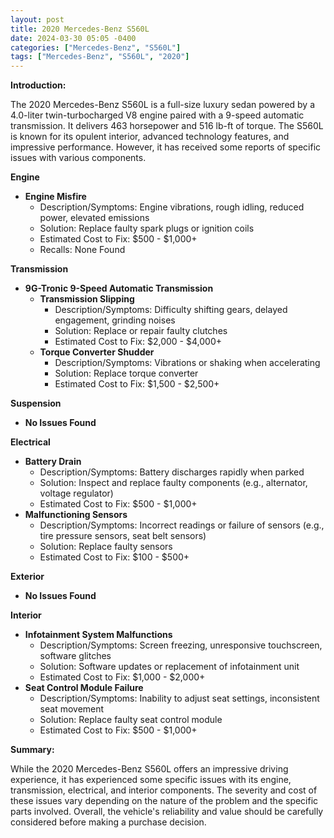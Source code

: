 ```yaml
---
layout: post
title: 2020 Mercedes-Benz S560L
date: 2024-03-30 05:05 -0400
categories: ["Mercedes-Benz", "S560L"]
tags: ["Mercedes-Benz", "S560L", "2020"]
---
```

**Introduction:**

The 2020 Mercedes-Benz S560L is a full-size luxury sedan powered by a 4.0-liter twin-turbocharged V8 engine paired with a 9-speed automatic transmission. It delivers 463 horsepower and 516 lb-ft of torque. The S560L is known for its opulent interior, advanced technology features, and impressive performance. However, it has received some reports of specific issues with various components.

**Engine**

* **Engine Misfire**
    * Description/Symptoms: Engine vibrations, rough idling, reduced power, elevated emissions
    * Solution: Replace faulty spark plugs or ignition coils
    * Estimated Cost to Fix: $500 - $1,000+
    * Recalls: None Found

**Transmission**

* **9G-Tronic 9-Speed Automatic Transmission**
    * **Transmission Slipping**
        * Description/Symptoms: Difficulty shifting gears, delayed engagement, grinding noises
        * Solution: Replace or repair faulty clutches
        * Estimated Cost to Fix: $2,000 - $4,000+
    * **Torque Converter Shudder**
        * Description/Symptoms: Vibrations or shaking when accelerating
        * Solution: Replace torque converter
        * Estimated Cost to Fix: $1,500 - $2,500+

**Suspension**

* **No Issues Found**

**Electrical**

* **Battery Drain**
    * Description/Symptoms: Battery discharges rapidly when parked
    * Solution: Inspect and replace faulty components (e.g., alternator, voltage regulator)
    * Estimated Cost to Fix: $500 - $1,000+
* **Malfunctioning Sensors**
    * Description/Symptoms: Incorrect readings or failure of sensors (e.g., tire pressure sensors, seat belt sensors)
    * Solution: Replace faulty sensors
    * Estimated Cost to Fix: $100 - $500+

**Exterior**

* **No Issues Found**

**Interior**

* **Infotainment System Malfunctions**
    * Description/Symptoms: Screen freezing, unresponsive touchscreen, software glitches
    * Solution: Software updates or replacement of infotainment unit
    * Estimated Cost to Fix: $1,000 - $2,000+
* **Seat Control Module Failure**
    * Description/Symptoms: Inability to adjust seat settings, inconsistent seat movement
    * Solution: Replace faulty seat control module
    * Estimated Cost to Fix: $500 - $1,000+

**Summary:**

While the 2020 Mercedes-Benz S560L offers an impressive driving experience, it has experienced some specific issues with its engine, transmission, electrical, and interior components. The severity and cost of these issues vary depending on the nature of the problem and the specific parts involved. Overall, the vehicle's reliability and value should be carefully considered before making a purchase decision.
